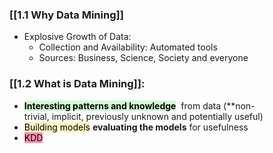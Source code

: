 
### [[1.1 Why Data Mining]]
- Explosive Growth of Data:
	- Collection and Availability: Automated tools
	- Sources: Business, Science, Society and everyone


### [[1.2 What is Data Mining]]:

- **<mark style="background: #BBFABBA6;">Interesting patterns and knowledge</mark>** 
	from data (**non-trivial, implicit, previously unknown and potentially useful)
- <mark style="background: #FFF3A3A6;">Building models</mark>
	**evaluating the models** for usefulness
- <mark style="background: #FF5582A6;">KDD</mark> 

